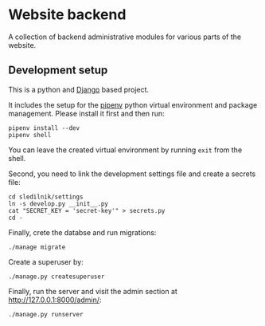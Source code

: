 # Website backend

A collection of backend administrative modules for various parts of the website.

## Development setup

This is a python and [Django](https://www.djangoproject.com/) based project.

It includes the setup for the [pipenv](https://docs.pipenv.org/) python virtual environment and package management. Please install it first and then run:

```shell
pipenv install --dev
pipenv shell
```

You can leave the created virtual environment by running `exit` from the shell.

Second, you need to link the development settings file and create a secrets file:

```shell
cd sledilnik/settings
ln -s develop.py __init__.py
cat "SECRET_KEY = 'secret-key'" > secrets.py
cd -
```

Finally, crete the databse and run migrations:

```shell
./manage migrate
```

Create a superuser by:

```shell
./manage.py createsuperuser
```

Finally, run the server and visit the admin section at http://127.0.0.1:8000/admin/:

```shell
./manage.py runserver
```
